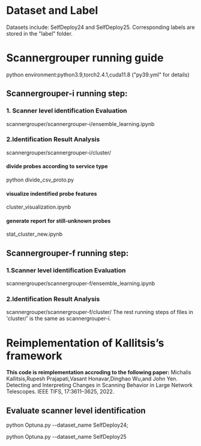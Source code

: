 # Dataset and Label
Datasets include: SelfDeploy24 and SelfDeploy25. Corresponding labels are stored in the "label" folder.


# Scannergrouper running guide

python environment:python3.9,torch2.4.1,cuda11.8 ("py39.yml" for details)

## Scannergrouper-i running step:

### 1. Scanner level identification Evaluation 
scannergrouper/scannergrouper-i/ensemble_learning.ipynb

### 2.Identification Result Analysis
scannergrouper/scannergrouper-i/cluster/

#### divide probes according to service type
python divide_csv_proto.py

#### visualize indentified probe features
cluster_visualization.ipynb

#### generate report for still-unknown probes
stat_cluster_new.ipynb


## Scannergrouper-f running step:

### 1.Scanner level identification Evaluation
scannergrouper/scannergrouper-f/ensemble_learning.ipynb

### 2.Identification Result Analysis
scannergrouper/scannergrouper-f/cluster/
The rest running steps of files in 'cluster/' is the same as scannergrouper-i.



# Reimplementation of Kallitsis’s framework

**This code is reimplementation accroding to the following paper:**
Michalis Kallitsis,Rupesh Prajapati,Vasant Honavar,Dinghao Wu,and John Yen. Detecting and Interpreting Changes in Scanning Behavior in Large Network Telescopes. IEEE TIFS, 17:3611–3625, 2022.

## Evaluate scanner level identification
python Optuna.py --dataset_name SelfDeploy24;


python Optuna.py --dataset_name SelfDeploy25

